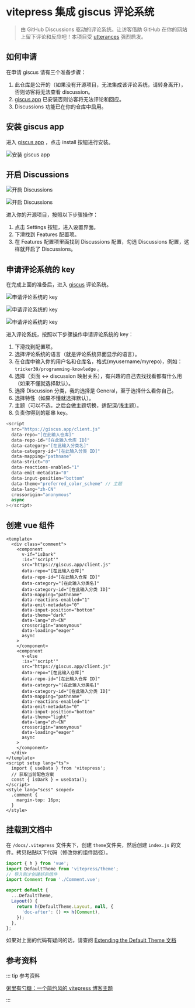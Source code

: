 # vitepress 集成 giscus 评论系统

> 由 GitHub Discussions 驱动的评论系统。让访客借助 GitHub 在你的网站上留下评论和反应吧！本项目受 [utterances](https://github.com/utterance/utterances) 强烈启发。

## 如何申请

在申请 giscus 请有三个准备步骤：

1. 此仓库是公开的（如果没有开源项目，无法集成该评论系统，请转身离开），否则访客将无法查看 discussion。
2. [giscus app](https://github.com/apps/giscus) 已安装否则访客将无法评论和回应。
3. Discussions 功能已在你的仓库中启用。

## 安装 giscus app

进入 [giscus app](https://github.com/apps/giscus) ，点击 install 按钮进行安装。

![安装 giscus app](https://s1.ax1x.com/2023/04/22/p9VJ1jf.png)

## 开启 Discussions

![开启 Discussions](https://s1.ax1x.com/2023/04/22/p9VJlgP.png)

![开启 Discussions](https://s1.ax1x.com/2023/04/22/p9VJ8u8.png)

进入你的开源项目，按照以下步骤操作：

1. 点击 Settings 按钮，进入设置界面。
2. 下滑找到 Features 配置项。
3. 在 Features 配置项里面找到 Discussions 配置，勾选 Discussions 配置，这样就开启了 Discussions。

## 申请评论系统的 key

在完成上面的准备后，进入 [giscus](https://giscus.app/zh-CN) 评论系统。

![申请评论系统的 key](https://s1.ax1x.com/2023/04/22/p9VJGDS.png)

![申请评论系统的 key](https://s1.ax1x.com/2023/04/22/p9VJQ3t.png)

![申请评论系统的 key](https://s1.ax1x.com/2023/04/22/p9VJJHg.png)

进入评论系统，按照以下步骤操作申请评论系统的 key：

1. 下滑找到配置项。
2. 选择评论系统的语言（就是评论系统界面显示的语言）。
3. 在仓库中输入你的用户名和仓库名，格式(myusername/myrepo)，例如：`tricker39/programming-knowledge` 。
4. 选择（页面 ↔️ discussion 映射关系），有兴趣的自己去找找看都有什么用（如果不懂就选择默认）。
5. 选择 Discussion 分类，我的选择是 General，至于选择什么看你自己。
6. 选择特性（如果不懂就选择默认）。
7. 主题（可以不选，之后会做主题切换，适配深/浅主题）。
8. 负责你得到的那串 key。

```javascript
<script
  src="https://giscus.app/client.js"
  data-repo="[在此输入仓库]"
  data-repo-id="[在此输入仓库 ID]"
  data-category="[在此输入分类名]"
  data-category-id="[在此输入分类 ID]"
  data-mapping="pathname"
  data-strict="0"
  data-reactions-enabled="1"
  data-emit-metadata="0"
  data-input-position="bottom"
  data-theme="preferred_color_scheme" // 主题
  data-lang="zh-CN"
  crossorigin="anonymous"
  async
></script>
```

## 创建 vue 组件

```vue
<template>
  <div class="comment">
    <component
      v-if="isDark"
      :is="'script'"
      src="https://giscus.app/client.js"
      data-repo="[在此输入仓库]"
      data-repo-id="[在此输入仓库 ID]"
      data-category="[在此输入分类名]"
      data-category-id="[在此输入分类 ID]"
      data-mapping="pathname"
      data-reactions-enabled="1"
      data-emit-metadata="0"
      data-input-position="bottom"
      data-theme="dark"
      data-lang="zh-CN"
      crossorigin="anonymous"
      data-loading="eager"
      async
    >
    </component>
    <component
      v-else
      :is="'script'"
      src="https://giscus.app/client.js"
      data-repo="[在此输入仓库]"
      data-repo-id="[在此输入仓库 ID]"
      data-category="[在此输入分类名]"
      data-category-id="[在此输入分类 ID]"
      data-mapping="pathname"
      data-reactions-enabled="1"
      data-emit-metadata="0"
      data-input-position="bottom"
      data-theme="light"
      data-lang="zh-CN"
      crossorigin="anonymous"
      data-loading="eager"
      async
    >
    </component>
  </div>
</template>
<script setup lang="ts">
  import { useData } from 'vitepress';
  // 获取当前配色方案
  const { isDark } = useData();
</script>
<style lang="scss" scoped>
  .comment {
    margin-top: 16px;
  }
</style>
```

## 挂载到文档中

在 `/docs/.vitepress` 文件夹下，创建 `theme`文件夹，然后创建 `index.js` 的文件。拷贝粘贴以下代码（修改你的组件路径）。

```javascript
import { h } from 'vue';
import DefaultTheme from 'vitepress/theme';
// 导入刚才创建好的组件
import Comment from './Comment.vue';

export default {
  ...DefaultTheme,
  Layout() {
    return h(DefaultTheme.Layout, null, {
      'doc-after': () => h(Comment),
    });
  },
};
```

如果对上面的代码有疑问的话，请查阅 [Extending the Default Theme 文档](https://vitepress.dev/guide/extending-default-theme#layout-slots)

## 参考资料

::: tip 参考资料

[粥里有勺糖：一个简约风的 vitepress 博客主题](https://theme.sugarat.top/)

:::
